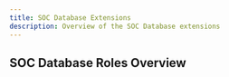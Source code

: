 ```yaml
---
title: SOC Database Extensions
description: Overview of the SOC Database extensions
---
```


## SOC Database Roles Overview
